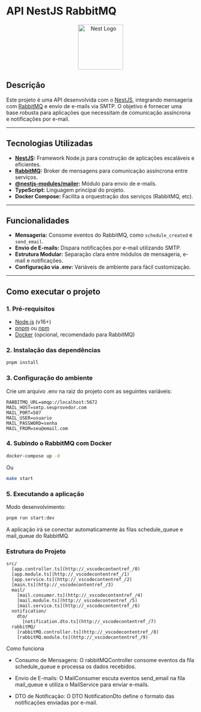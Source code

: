 # API NestJS RabbitMQ

<p align="center">
  <a href="http://nestjs.com/" target="blank"><img src="https://nestjs.com/img/logo-small.svg" width="120" alt="Nest Logo" /></a>
</p>

## Descrição

Este projeto é uma API desenvolvida com o [NestJS](https://nestjs.com/), integrando mensageria com [RabbitMQ](https://www.rabbitmq.com/) e envio de e-mails via SMTP. O objetivo é fornecer uma base robusta para aplicações que necessitam de comunicação assíncrona e notificações por e-mail.

---

## Tecnologias Utilizadas

- **[NestJS](https://nestjs.com/):** Framework Node.js para construção de aplicações escaláveis e eficientes.
- **[RabbitMQ](https://www.rabbitmq.com/):** Broker de mensagens para comunicação assíncrona entre serviços.
- **[@nestjs-modules/mailer](https://github.com/nest-modules/mailer):** Módulo para envio de e-mails.
- **TypeScript:** Linguagem principal do projeto.
- **Docker Compose:** Facilita a orquestração dos serviços (RabbitMQ, etc).

---

## Funcionalidades

- **Mensageria:** Consome eventos do RabbitMQ, como `schedule_created` e `send_email`.
- **Envio de E-mails:** Dispara notificações por e-mail utilizando SMTP.
- **Estrutura Modular:** Separação clara entre módulos de mensageria, e-mail e notificações.
- **Configuração via .env:** Variáveis de ambiente para fácil customização.

---

## Como executar o projeto

### 1. Pré-requisitos

- [Node.js](https://nodejs.org/) (v16+)
- [pnpm](https://pnpm.io/) ou [npm](https://www.npmjs.com/)
- [Docker](https://www.docker.com/) (opcional, recomendado para RabbitMQ)

### 2. Instalação das dependências

```bash
pnpm install
```


### 3. Configuração do ambiente
Crie um arquivo .env na raiz do projeto com as seguintes variáveis:

```env
RABBITMQ_URL=amqp://localhost:5672
MAIL_HOST=smtp.seuprovedor.com
MAIL_PORT=587
MAIL_USER=usuario
MAIL_PASSWORD=senha
MAIL_FROM=seu@email.com
```

### 4. Subindo o RabbitMQ com Docker

```bash
docker-compose up -d
```
Ou
```bash
make start
```

### 5. Executando a aplicação
Modo desenvolvimento:

```bash
pnpm run start:dev
```

A aplicação irá se conectar automaticamente às filas schedule_queue e mail_queue do RabbitMQ.

### Estrutura do Projeto
```
src/
  [app.controller.ts](http://_vscodecontentref_/0)
  [app.module.ts](http://_vscodecontentref_/1)
  [app.service.ts](http://_vscodecontentref_/2)
  [main.ts](http://_vscodecontentref_/3)
  mail/
    [mail.consumer.ts](http://_vscodecontentref_/4)
    [mail.module.ts](http://_vscodecontentref_/5)
    [mail.service.ts](http://_vscodecontentref_/6)
  notification/
    dto/
      [notification.dto.ts](http://_vscodecontentref_/7)
  rabbitMQ/
    [rabbitMQ.controller.ts](http://_vscodecontentref_/8)
    [rabbitMQ.module.ts](http://_vscodecontentref_/9)
```


Como funciona
- Consumo de Mensagens:
O rabbitMQController consome eventos da fila schedule_queue e processa os dados recebidos.

- Envio de E-mails:
O MailConsumer escuta eventos send_email na fila mail_queue e utiliza o MailService para enviar e-mails.

- DTO de Notificação:
O DTO NotificationDto define o formato das notificações enviadas por e-mail.